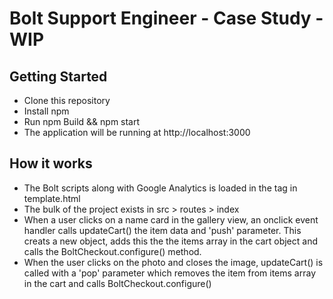 # Bolt Support Engineer - Case Study - WIP

## Getting Started

- Clone this repository
- Install npm
- Run npm Build && npm start 
- The application will be running at http://localhost:3000

## How it works

- The Bolt scripts along with Google Analytics is loaded in the <head> tag in template.html
- The bulk of the project exists in src > routes > index
- When a user clicks on a name card in the gallery view, an onclick event handler calls updateCart() the item data and 'push' parameter. This creats a new object, adds this the the items array in the cart object and calls the BoltCheckout.configure() method.
- When the user clicks on the photo and closes the image, updateCart() is called with a 'pop' parameter which removes the item from items array in the cart and calls BoltCheckout.configure()


